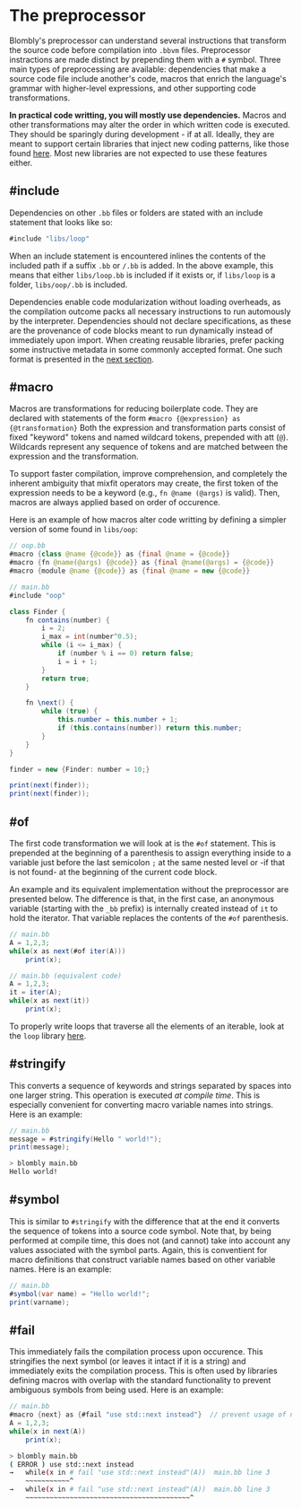 # The preprocessor

Blombly's preprocessor can understand several instructions that transform the source code before compilation into `.bbvm` files. 
Preprocessor instractions are made distinct by prepending them with a `#` symbol.
Three main types of preprocessing are available: dependencies that make a source code file include another's code, 
macros that enrich the language's grammar with higher-level expressions, and other supporting code transformations.

**In practical code writting, you will mostly use dependencies.** Macros and other transformations may alter
the order in which written code is executed. They should be sparingly during development - if at all. Ideally,
they are meant to support certain libraries that inject new coding patterns, like those found [here](libraries.md). 
Most new libraries are not expected to use these features either.

## #include

Dependencies on other `.bb` files or folders are stated with an include statement that looks like so:

```java
#include "libs/loop"
```

When an include statement is encountered inlines the contents of the included path if a suffix `.bb` or `/.bb` is added.
In the above example, this means that either `libs/loop.bb` is included if it exists or, if `libs/loop` is a folder, `libs/oop/.bb` is included.

Dependencies enable code modularization without loading overheads, as the compilation outcome packs all necessary instructions to run 
automously by the interpreter. Dependencies should not declare specifications, as these are the provenance of code blocks meant to run 
dynamically instead of immediately upon import. 
When creating reusable libraries, prefer packing some instructive metadata in some commonly accepted format. One such 
format is presented in the [next section](libraries.md).


## #macro

Macros are transformations for reducing boilerplate code. They are declared with statements of the form `#macro {@expression} as {@transformation}`
Both the expression and transformation parts consist of fixed "keyword" tokens and named wildcard tokens, prepended with att (`@`). 
Wildcards represent any sequence of tokens and are matched between the expression and the transformation. 

To support faster compilation, improve comprehension, and completely the inherent ambiguity that mixfit operators may create,
the first token of the expression needs to be a keyword (e.g., `fn @name (@args)` is valid). Then, macros are always applied
based on order of occurence.

Here is an example of how macros alter code writting by defining a simpler version of some found in `libs/oop`:

```java
// oop.bb
#macro {class @name {@code}} as {final @name = {@code}}
#macro {fn @name(@args) {@code}} as {final @name(@args) = {@code}}
#macro {module @name {@code}} as {final @name = new {@code}}
```

```java
// main.bb
#include "oop"

class Finder { 
    fn contains(number) {
        i = 2;
        i_max = int(number^0.5);
        while (i <= i_max) {
            if (number % i == 0) return false;
            i = i + 1;
        }
        return true;
    }

    fn \next() {
        while (true) {
            this.number = this.number + 1;
            if (this.contains(number)) return this.number;
        }
    }
}

finder = new {Finder: number = 10;}

print(next(finder));
print(next(finder));
```

## #of

The first code transformation we will look at is the `#of` statement.
This is prepended at the beginning of a parenthesis to assign
everything inside to a variable just before the last semicolon `;`
at the same nested level or -if that is not found- at the beginning
of the current code block. 

An example and its equivalent 
implementation without the preprocessor are presented below. The
difference is that, in the first case, an anonymous variable (starting with
the `_bb` prefix) is internally created instead of `it` to hold the
iterator. That variable replaces the contents of the `#of` parenthesis.

```java
// main.bb
A = 1,2,3;
while(x as next(#of iter(A)))
    print(x);
```

```java
// main.bb (equivalent code)
A = 1,2,3;
it = iter(A);
while(x as next(it))
    print(x);
```

To properly write loops that traverse all the elements of an iterable,
look at the `loop` library [here](libraries.md).

## #stringify

This converts a sequence of keywords and strings separated by spaces
into one larger string. This operation is executed *at compile time*.
This is especially convenient for converting macro variable names into
strings. Here is an example:

```java
// main.bb
message = #stringify(Hello " world!");
print(message);
```

```bash
> blombly main.bb
Hello world!
```

## #symbol

This is similar to `#stringify` with the difference that at the end
it converts the sequence of tokens into a source code symbol. Note that,
by being performed at compile time, this does not (and cannot) take into 
account any values associated with the symbol parts. Again, this is 
conventient for macro definitions that construct variable names based
on other variable names. Here is an example:

```java
// main.bb
#symbol(var name) = "Hello world!";
print(varname);
```

## #fail

This immediately fails the compilation process upon occurence. This
stringifies the next symbol (or leaves it intact if it is a string)
and immediately exits the compilation process. This is often used
by libraries defining macros with overlap with the standard functionality
to prevent ambiguous symbols from being used. Here is an example:

```java
// main.bb
#macro {next} as {#fail "use std::next instead"}  // prevent usage of next
A = 1,2,3;
while(x in next(A))
    print(x);
```

```bash
> blombly main.bb
( ERROR ) use std::next instead 
→   while(x in # fail "use std::next instead"(A))  main.bb line 3
    ~~~~~~~~~~~^
→   while(x in # fail "use std::next instead"(A))  main.bb line 3
    ~~~~~~~~~~~~~~~~~~~~~~~~~~~~~~~~~~~~~~~~~^
```